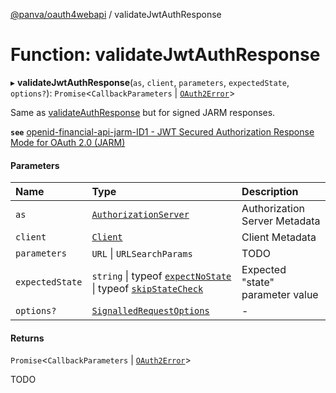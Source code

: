 [@panva/oauth4webapi](../README.md) / validateJwtAuthResponse

# Function: validateJwtAuthResponse

▸ **validateJwtAuthResponse**(`as`, `client`, `parameters`, `expectedState`, `options?`): `Promise`<`CallbackParameters` \| [`OAuth2Error`](../interfaces/OAuth2Error.md)\>

Same as [validateAuthResponse](validateAuthResponse.md) but for signed JARM responses.

**`see`** [openid-financial-api-jarm-ID1 - JWT Secured Authorization Response Mode for OAuth 2.0 (JARM)](https://openid.net/specs/openid-financial-api-jarm-ID1.html)

#### Parameters

| Name | Type | Description |
| :------ | :------ | :------ |
| `as` | [`AuthorizationServer`](../interfaces/AuthorizationServer.md) | Authorization Server Metadata |
| `client` | [`Client`](../interfaces/Client.md) | Client Metadata |
| `parameters` | `URL` \| `URLSearchParams` | TODO |
| `expectedState` | `string` \| typeof [`expectNoState`](../variables/expectNoState.md) \| typeof [`skipStateCheck`](../variables/skipStateCheck.md) | Expected "state" parameter value |
| `options?` | [`SignalledRequestOptions`](../interfaces/SignalledRequestOptions.md) | - |

#### Returns

`Promise`<`CallbackParameters` \| [`OAuth2Error`](../interfaces/OAuth2Error.md)\>

TODO
